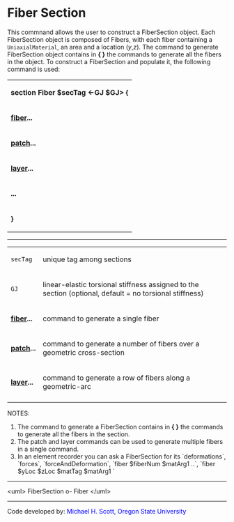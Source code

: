 # Fiber Section

This commnand allows the user to construct a FiberSection object.
Each FiberSection object is composed of Fibers, with each fiber
containing a `UniaxialMaterial`, an area and a location ($y$,$z$). The command
to generate FiberSection object contains in <strong>{ }</strong> the
commands to generate all the fibers in the object. To construct a
FiberSection and populate it, the following command is used:

<table>
<tbody>
<tr class="odd">
<td><p><strong>section Fiber $secTag &lt;-GJ $GJ&gt; {</strong></p></td>
</tr>
<tr class="even">
<td><p><strong><a href="fiber_Command" title="wikilink">
fiber</a>...</strong></p></td>
</tr>
<tr class="odd">
<td><p><strong><a href="patch_Command" title="wikilink">
patch</a>...</strong></p></td>
</tr>
<tr class="even">
<td><p><strong><a href="layer_Command" title="wikilink">
layer</a>...</strong></p></td>
</tr>
<tr class="odd">
<td><p><strong>...</strong></p></td>
</tr>
<tr class="even">
<td><p><strong>}</strong></p></td>
</tr>
</tbody>
</table>
<hr />
<table>
<tbody>
<tr class="odd">
<td><p><code class="parameter-table-variable">secTag</code></p></td>
<td><p>unique tag among sections</p></td>
</tr>
<tr class="even">
<td><p><code class="parameter-table-variable">GJ</code></p></td>
<td><p>linear-elastic torsional stiffness assigned to the section
(optional, default = no torsional stiffness)</p></td>
</tr>
<tr class="odd">
<td><p><strong><a href="fiber_Command" title="wikilink">
fiber</a>...</strong></p></td>
<td><p>command to generate a single fiber</p></td>
</tr>
<tr class="even">
<td><p><strong><a href="patch_Command" title="wikilink">
patch</a>...</strong></p></td>
<td><p>command to generate a number of fibers over a geometric
cross-section</p></td>
</tr>
<tr class="odd">
<td><p><strong><a href="layer_Command" title="wikilink">
layer</a>...</strong></p></td>
<td><p>command to generate a row of fibers along a
geometric-arc</p></td>
</tr>
<tr class="even">
<td></td>
<td></td>
</tr>
</tbody>
</table>

<p>NOTES:</p>
<ol>
<li>The command to generate a FiberSection contains in <strong>{ }</strong> 
  the commands to generate all the fibers in the section.</li>
<li>The patch and layer commands can be used to generate multiple fibers
  in a single command.</li>
<li>In an element recorder you can ask a FiberSection for its
  `deformations`, `forces`, `forceAndDeformation`, `fiber $fiberNum $matArg1 ..`, 
  `fiber $yLoc $zLoc $matTag $matArg1 `</li>
</ol>
<hr />
<p>&lt;uml&gt; FiberSection o- Fiber &lt;/uml&gt;</p>
<hr />

<p>Code developed by: <span style="color:blue"> Michael H. Scott, Oregon State University </span></p>

